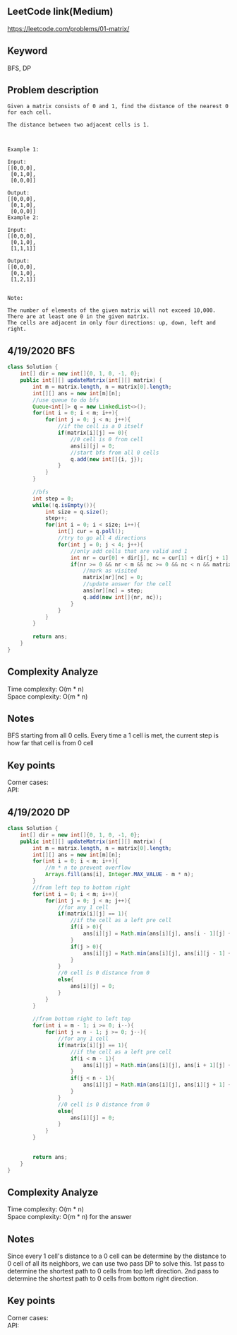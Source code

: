 ## LeetCode link(Medium)
https://leetcode.com/problems/01-matrix/

## Keyword
BFS, DP

## Problem description
```
Given a matrix consists of 0 and 1, find the distance of the nearest 0 for each cell.

The distance between two adjacent cells is 1.

 

Example 1:

Input:
[[0,0,0],
 [0,1,0],
 [0,0,0]]

Output:
[[0,0,0],
 [0,1,0],
 [0,0,0]]
Example 2:

Input:
[[0,0,0],
 [0,1,0],
 [1,1,1]]

Output:
[[0,0,0],
 [0,1,0],
 [1,2,1]]
 

Note:

The number of elements of the given matrix will not exceed 10,000.
There are at least one 0 in the given matrix.
The cells are adjacent in only four directions: up, down, left and right.
```
## 4/19/2020 BFS

```java
class Solution {
    int[] dir = new int[]{0, 1, 0, -1, 0};
    public int[][] updateMatrix(int[][] matrix) {
        int m = matrix.length, n = matrix[0].length;
        int[][] ans = new int[m][n];
        //use queue to do bfs
        Queue<int[]> q = new LinkedList<>();
        for(int i = 0; i < m; i++){
            for(int j = 0; j < n; j++){
                //if the cell is a 0 itself
                if(matrix[i][j] == 0){
                    //0 cell is 0 from cell
                    ans[i][j] = 0;
                    //start bfs from all 0 cells
                    q.add(new int[]{i, j});
                }
            }
        }
        
        //bfs
        int step = 0;
        while(!q.isEmpty()){
            int size = q.size();
            step++;
            for(int i = 0; i < size; i++){
                int[] cur = q.poll();
                //try to go all 4 directions
                for(int j = 0; j < 4; j++){
                    //only add cells that are valid and 1
                    int nr = cur[0] + dir[j], nc = cur[1] + dir[j + 1];
                    if(nr >= 0 && nr < m && nc >= 0 && nc < n && matrix[nr][nc] == 1){
                        //mark as visited
                        matrix[nr][nc] = 0;
                        //update answer for the cell
                        ans[nr][nc] = step;
                        q.add(new int[]{nr, nc});
                    }
                }
            }
        }
        
        return ans;
    }
}
```

## Complexity Analyze
Time complexity: O(m * n)\
Space complexity: O(m * n)

## Notes
BFS starting from all 0 cells. Every time a 1 cell is met, the current step is how far that cell is from 0 cell

## Key points
Corner cases: \
API:


## 4/19/2020 DP

```java
class Solution {
    int[] dir = new int[]{0, 1, 0, -1, 0};
    public int[][] updateMatrix(int[][] matrix) {
        int m = matrix.length, n = matrix[0].length;
        int[][] ans = new int[m][n];
        for(int i = 0; i < m; i++){
            //m * n to prevent overflow
            Arrays.fill(ans[i], Integer.MAX_VALUE - m * n);
        }
        //from left top to bottom right
        for(int i = 0; i < m; i++){
            for(int j = 0; j < n; j++){
                //for any 1 cell
                if(matrix[i][j] == 1){
                    //if the cell as a left pre cell
                    if(i > 0){
                        ans[i][j] = Math.min(ans[i][j], ans[i - 1][j] + 1);
                    }  
                    if(j > 0){
                        ans[i][j] = Math.min(ans[i][j], ans[i][j - 1] + 1);
                    }
                }
                //0 cell is 0 distance from 0
                else{
                    ans[i][j] = 0;
                }
            }
        }
        
        //from bottom right to left top
        for(int i = m - 1; i >= 0; i--){
            for(int j = n - 1; j >= 0; j--){
                //for any 1 cell
                if(matrix[i][j] == 1){
                    //if the cell as a left pre cell
                    if(i < m - 1){
                        ans[i][j] = Math.min(ans[i][j], ans[i + 1][j] + 1);
                    }  
                    if(j < n - 1){
                        ans[i][j] = Math.min(ans[i][j], ans[i][j + 1] + 1);
                    }
                }
                //0 cell is 0 distance from 0
                else{
                    ans[i][j] = 0;
                }
            }
        }
        
        
        return ans;
    }
}
```

## Complexity Analyze
Time complexity: O(m * n)\
Space complexity: O(m * n) for the answer

## Notes
Since every 1 cell's distance to a 0 cell can be determine by the distance to 0 cell of all its neighbors, we can use two pass DP to solve this. 1st pass to determine the shortest path to 0 cells from top left direction. 2nd pass to determine the shortest path to 0 cells from bottom right direction.

## Key points
Corner cases: \
API: